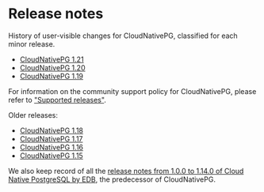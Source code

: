 # Release notes

History of user-visible changes for CloudNativePG, classified for each minor release.

- [CloudNativePG 1.21](release_notes/v1.21.md)
- [CloudNativePG 1.20](release_notes/v1.20.md)
- [CloudNativePG 1.19](release_notes/v1.19.md)

For information on the community support policy for CloudNativePG, please
refer to ["Supported releases"](supported_releases.md).

Older releases:

- [CloudNativePG 1.18](release_notes/old/v1.18.md)
- [CloudNativePG 1.17](release_notes/old/v1.17.md)
- [CloudNativePG 1.16](release_notes/old/v1.16.md)
- [CloudNativePG 1.15](release_notes/old/v1.15.md)

We also keep record of all the
[release notes from 1.0.0 to 1.14.0 of Cloud Native PostgreSQL by EDB](release_notes/edb-cloud-native-postgresql.md),
the predecessor of CloudNativePG.
